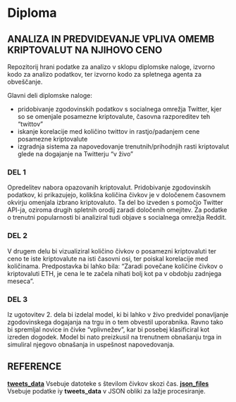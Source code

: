 # Diploma
## ANALIZA IN PREDVIDEVANJE VPLIVA OMEMB KRIPTOVALUT NA NJIHOVO CENO 

Repozitorij hrani podatke za analizo v sklopu diplomske naloge, izvorno kodo za analizo podatkov, ter izvorno kodo za spletnega agenta za obveščanje. 

Glavni deli diplomske naloge: 
- pridobivanje zgodovinskih podatkov s socialnega omrežja Twitter, kjer so se omenjale posamezne kriptovalute, časovna razporeditev teh “twittov” 
- iskanje korelacije med količino twittov in rastjo/padanjem cene posamezne kriptovalute
- izgradnja sistema za napovedovanje trenutnih/prihodnjih rasti kriptovalut glede na dogajanje na Twitterju “v živo”

### DEL 1
Opredelitev nabora opazovanih kriptovalut. Pridobivanje zgodovinskih podatkov, ki prikazujejo, kolikšna količina čivkov je v določenem časovnem okvirju omenjala izbrano kriptovaluto. Ta del bo izveden s pomočjo Twitter API-ja, oziroma drugih spletnih orodij zaradi določenih omejitev. 
Za podatke o trenutni popularnosti bi analiziral tudi objave s socialnega omrežja Reddit. 

### DEL 2
V drugem delu bi vizualiziral količino čivkov o posamezni kriptovaluti ter ceno te iste kriptovalute na isti časovni osi, ter poiskal korelacije med količinama. Predpostavka bi lahko bila: “Zaradi povečane količine čivkov o kriptovaluti ETH, je cena le te začela nihati bolj kot pa v obdobju zadnjega meseca”.  

### DEL 3
Iz ugotovitev 2. dela bi izdelal model, ki bi lahko v živo predvidel ponavljanje zgodovinskega dogajanja na trgu in o tem obvestil uporabnika. Ravno tako bi spremljal novice in čivke “vplivnežev”, kar bi posebej klasificiral kot izreden dogodek. 
Model bi nato preizkusil na trenutnem obnašanju trga in simuliral njegovo obnašanja in uspešnost napovedovanja. 

## REFERENCE
[**tweets_data**](tweets_data) Vsebuje datoteke s številom čivkov skozi čas.
[**json_files**](tweets_data/json_files) Vsebuje podatke iy **tweets_data** v JSON obliki za lažje procesiranje.
